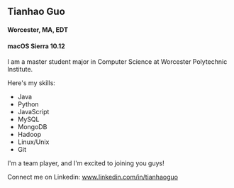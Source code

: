 ## Tianhao Guo

#### Worcester, MA, EDT

#### macOS Sierra 10.12

I am a master student major in Computer Science at Worcester Polytechnic Institute.

Here's my skills:

- Java
- Python
- JavaScript
- MySQL
- MongoDB
- Hadoop
- Linux/Unix
- Git

I'm a team player, and I'm excited to joining you guys!

Connect me on Linkedin: www.linkedin.com/in/tianhaoguo
